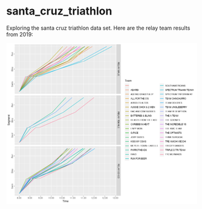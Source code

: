 # santa_cruz_triathlon
Exploring the santa cruz triathlon data set. 
Here are the relay team results from 2019:

![alt text](https://github.com/aaronferrucci/santa_cruz_triathlon/blob/master/2019.png "PNG plot")
